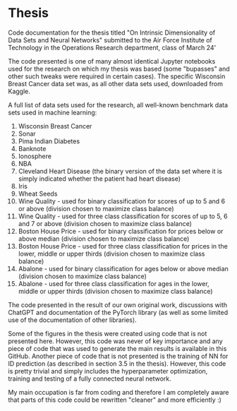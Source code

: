 # Thesis
Code documentation for the thesis titled "On Intrinsic Dimensionality of Data Sets and Neural Networks" submitted to the Air Force Institute of Technology in the Operations Research department, class of March 24'

The code presented is one of many almost identical Jupyter notebooks used for the research on which my thesis was based (some "bupasses" and other such tweaks were required in certain cases). The specific Wisconsin Breast Cancer data set was, as all other data sets used, downloaded from Kaggle.

A full list of data sets used for the research, all well-known benchmark data sets used in machine learning:
1. Wisconsin Breast Cancer
2. Sonar
3. Pima Indian Diabetes
4. Banknote
5. Ionosphere
6. NBA
7. Cleveland Heart Disease (the binary version of the data set where it is simply indicated whether the patient had heart disease)
8. Iris
9. Wheat Seeds
10. Wine Quality - used for binary classification for scores of up to 5 and 6 or above (division chosen to maximize class balance)
11. Wine Quality - used for three class classification for scores of up to 5, 6 and 7 or above (division chosen to maximize class balance)
12. Boston House Price - used for binary classification for prices below or above median (division chosen to maximize class balance)
13. Boston House Price - used for three class classification for prices in the lower, middle or upper thirds (division chosen to maximize class balance)
14. Abalone - used for binary classification for ages below or above median (division chosen to maximize class balance)
15. Abalone - used for three class classification for ages in the lower, middle or upper thirds (division chosen to maximize class balance)

The code presented in the result of our own original work, discussions with ChatGPT and documentation of the PyTorch library (as well as some limited use of the documentation of other libraries).

Some of the figures in the thesis were created using code that is not presented here. However, this code was never of key importance and any piece of code that was used to generate the main results is available in this GitHub. Another piece of code that is not presented is the training of NN for ID prediction (as described in section 3.5 in the thesis). However, this code is pretty trivial and simply includes the hyperparameter optimization, training and testing of a fully connected neural network.

My main occupation is far from coding and therefore I am completely aware that parts of this code could be rewritten "cleaner" and more efficiently :)
